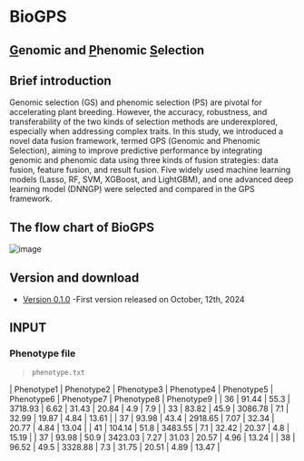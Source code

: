 # BioGPS
## [G](https://github.com/WHSmyself/BioGPS)enomic and [P](https://github.com/WHSmyself/BioGPS)henomic [S](https://github.com/WHSmyself/BioGPS)election <br>

## Brief introduction <br>
Genomic selection (GS) and phenomic selection (PS) are pivotal for accelerating plant breeding. However, the accuracy, robustness, and transferability of the two kinds of selection methods are underexplored, especially when addressing complex traits. In this study, we introduced a novel data fusion framework, termed GPS (Genomic and Phenomic Selection), aiming to improve predictive performance by integrating genomic and phenomic data using three kinds of fusion strategies: data fusion, feature fusion, and result fusion. Five widely used machine learning models (Lasso, RF, SVM, XGBoost, and LightGBM), and one advanced deep learning model (DNNGP) were selected and compared in the GPS framework.

## The flow chart of BioGPS <br>
![image](https://github.com/WHSmyself/BioGPS/blob/main/BioGPS.png)

## Version and download <br>
* [Version 0.1.0](https://github.com/WHSmyself/BioGPS/archive/refs/heads/main.zip) -First version released on October, 12th, 2024<br>

## INPUT
### Phenotype file
> `phenotype.txt`

| Phenotype1 | Phenotype2 | Phenotype3 | Phenotype4 | Phenotype5 | Phenotype6 | Phenotype7 | Phenotype8 | Phenotype9 |
| 36 | 91.44 | 55.3 | 3718.93 | 6.62 | 31.43 | 20.84 | 4.9 | 7.9 |
| 33 | 83.82 | 45.9 | 3086.78 | 7.1 | 32.99 | 19.87 | 4.84 | 13.61 |
| 37 | 93.98 | 43.4 | 2918.65 | 7.07 | 32.34 | 20.77 | 4.84 | 13.04 |
| 41 | 104.14 | 51.8 | 3483.55 | 7.1 | 32.42 | 20.37 | 4.8 | 15.19 |
| 37 | 93.98 | 50.9 | 3423.03 | 7.27 | 31.03 | 20.57 | 4.96 | 13.24 |
| 38 | 96.52 | 49.5 | 3328.88 | 7.3 | 31.75 | 20.51 | 4.89 | 13.47 |
